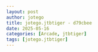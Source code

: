 ```yaml
---
layout: post
author: jotego
title: jotego.jtbtiger - d79cbee
date: 2025-05-16
categories: [Arcade, jtbtiger]
tags: [jotego.jtbtiger]
---
```



